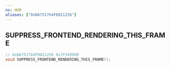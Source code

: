 ```yaml
---
ns: HUD
aliases: ["0xBA751764F0821256"]
---
```

## SUPPRESS_FRONTEND_RENDERING_THIS_FRAME

```c
// 0xBA751764F0821256 0x7F349900
void SUPPRESS_FRONTEND_RENDERING_THIS_FRAME();
```


